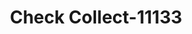 ---
f_zip-code: 90720
f_state-code: CA
title: Check Collect-11133
f_phone: 562-799-2499
f_city-only: Los Alamitos
f_address: 10435 Los Alamitos Boulevard Los Alamitos
f_location-unique-id: '11133'
slug: check-collect-11133
updated-on: '2024-05-30T13:46:58.046Z'
created-on: '2024-05-30T13:36:59.803Z'
published-on: '2024-05-30T13:54:32.469Z'
f_city-state: cms/city/los-alamitos-ca.md
f_company: cms/company/check-collect.md
f_state: cms/state/california.md
layout: '[payday-loan].html'
tags: payday-loan
---